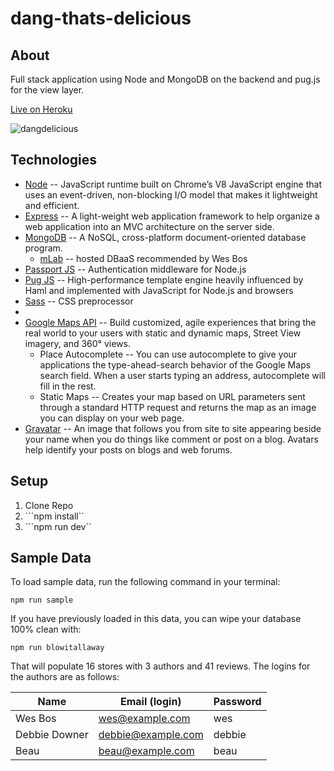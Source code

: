 # dang-thats-delicious


## About

Full stack application using Node and MongoDB on the backend and pug.js for the view layer.

[Live on Heroku](https://dangdelicious.herokuapp.com/)

![dangdelicious](https://user-images.githubusercontent.com/6540117/51416428-bdeb2900-1b36-11e9-9e0f-2c4602b4c0db.png)


## Technologies

* [Node](https://nodejs.org/en/) -- JavaScript runtime built on Chrome’s V8 JavaScript engine that uses an event-driven, non-blocking I/O model that makes it lightweight and efficient.
* [Express](https://expressjs.com/) -- A light-weight web application framework to help organize a web application into an MVC architecture on the server side.
* [MongoDB](https://www.mongodb.com/) -- A NoSQL, cross-platform document-oriented database program.
  * [mLab](https://mlab.com/) -- hosted DBaaS recommended by Wes Bos
* [Passport JS](http://www.passportjs.org/) -- Authentication middleware for Node.js
* [Pug JS](https://pugjs.org/api/getting-started.html) --  High-performance template engine heavily influenced by Haml and implemented with JavaScript for Node.js and browsers
* [Sass](https://sass-lang.com/) -- CSS preprocessor
*
* [Google Maps API](https://developers.google.com/maps/documentation/) -- Build customized, agile experiences that bring the real world to your users with static and dynamic maps, Street View imagery, and 360° views.
  * Place Autocomplete -- You can use autocomplete to give your applications the type-ahead-search behavior of the Google Maps search field. When a user starts typing an address, autocomplete will fill in the rest.
  * Static Maps -- Creates your map based on URL parameters sent through a standard HTTP request and returns the map as an image you can display on your web page.
* [Gravatar](https://en.gravatar.com/) -- An image that follows you from site to site appearing beside your name when you do things like comment or post on a blog. Avatars help identify your posts on blogs and web forums.

## Setup
1. Clone Repo
2. ```npm install``
3. ```npm run dev``

## Sample Data

To load sample data, run the following command in your terminal:

`npm run sample`

If you have previously loaded in this data, you can wipe your database 100% clean with:

`npm run blowitallaway`

That will populate 16 stores with 3 authors and 41 reviews. The logins for the authors are as follows:

|Name|Email (login)|Password|
|---|---|---|
|Wes Bos|wes@example.com|wes|
|Debbie Downer|debbie@example.com|debbie|
|Beau|beau@example.com|beau|


